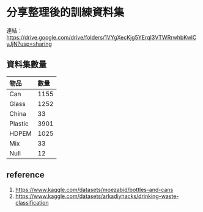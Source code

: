 # 分享整理後的訓練資料集

連結：<https://drive.google.com/drive/folders/1VYgXecKjg5YErqI3VTWRrwhbKwlCyJjN?usp=sharing>

## 資料集數量

|  物品   | 數量|
|:------  | :---|
| Can     | 1155|
| Glass   |1252 |
| China   |33 |
| Plastic |3901 |
| HDPEM  |1025|
| Mix |33|
|Null|12|

## reference


1. <https://www.kaggle.com/datasets/moezabid/bottles-and-cans>
2. <https://www.kaggle.com/datasets/arkadiyhacks/drinking-waste-classification>

